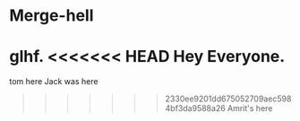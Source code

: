 # Merge-hell

glhf.
<<<<<<< HEAD
Hey Everyone.
=======

tom here
Jack was here
>>>>>>> 2330ee9201dd675052709aec5984bf3da9588a26
Amrit's here
